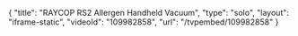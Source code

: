 {
    "title": "RAYCOP RS2 Allergen Handheld Vacuum",
    "type": "solo",
    "layout": "iframe-static",
    "videoId": "109982858",
    "url": "\/tvpembed\/109982858"
}
